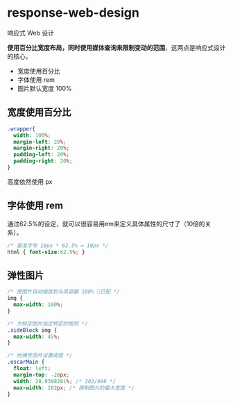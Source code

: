 # response-web-design

响应式 Web 设计

**使用百分比宽度布局，同时使用媒体查询来限制变动的范围**，这两点是响应式设计的核心。

- 宽度使用百分比
- 字体使用 rem
- 图片默认宽度 100%

## 宽度使用百分比

```css
.wrapper{
  width: 100%;
  margin-left: 20%;
  margin-right: 20%;
  padding-left: 20%;
  padding-right: 20%;
}
```

高度依然使用 px

## 字体使用 rem

通过62.5%的设定，就可以很容易用em来定义具体属性的尺寸了（10倍的关系）。

```css
/* 基准字号 16px * 62.5% = 10px */ 
html { font-size:62.5%; }
```

## 弹性图片

```css
/* 使图片自动缩放到与其容器 100% 匹配 */
img {
  max-width: 100%;
}

/* 为特定图片指定特定的规则 */
.sideBlock img {
  max-width: 45%;
}

/* 给弹性图片设置阈值 */
.oscarMain {
  float: left;
  margin-top: -28px;
  width: 28.9398281%; /* 202/698 */
  max-width: 202px; /* 限制图片的最大宽度 */
}
```